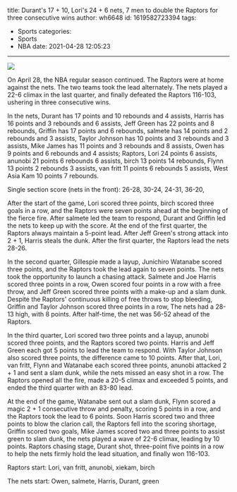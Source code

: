 title: Durant's 17 + 10, Lori's 24 + 6 nets, 7 men to double the Raptors for three consecutive wins
author: wh6648
id: 1619582723394
tags: 
- Sports
categories: 
- Sports
- NBA
date: 2021-04-28 12:05:23
---
![](https://p6.itc.cn/q_70/images01/20210428/9f1df3335f6247c28c9a7f9ec4209d00.jpeg)


On April 28, the NBA regular season continued. The Raptors were at home against the nets. The two teams took the lead alternately. The nets played a 22-6 climax in the last quarter, and finally defeated the Raptors 116-103, ushering in three consecutive wins.

In the nets, Durant has 17 points and 10 rebounds and 4 assists, Harris has 16 points and 3 rebounds and 6 assists, Jeff Green has 22 points and 8 rebounds, Griffin has 17 points and 6 rebounds, salmete has 14 points and 2 rebounds and 3 assists, Taylor Johnson has 10 points and 3 rebounds and 3 assists, Mike James has 11 points and 3 rebounds and 8 assists, Owen has 9 points and 6 rebounds and 4 assists; Raptors, Lori 24 points 6 assists, anunobi 21 points 6 rebounds 6 assists, birch 13 points 14 rebounds, Flynn 13 points 2 rebounds 3 assists, van fritt 11 points 6 rebounds 5 assists, West Asia Kam 10 points 7 rebounds.

Single section score (nets in the front): 26-28, 30-24, 24-31, 36-20,

After the start of the game, Lori scored three points, birch scored three goals in a row, and the Raptors were seven points ahead at the beginning of the fierce fire. After salmete led the team to respond, Durant and Griffin led the nets to keep up with the score. At the end of the first quarter, the Raptors always maintain a 5-point lead. After Jeff Green's strong attack into 2 + 1, Harris steals the dunk. After the first quarter, the Raptors lead the nets 28-26.

In the second quarter, Gillespie made a layup, Junichiro Watanabe scored three points, and the Raptors took the lead again to seven points. The nets took the opportunity to launch a chasing attack. Salmete and Joe Harris scored three points in a row, Owen scored four points in a row with a free throw, and Jeff Green scored three points with a make-up and a slam dunk. Despite the Raptors' continuous killing of free throws to stop bleeding, Griffin and Taylor Johnson scored three points in a row, The nets had a 28-13 high, with 8 points. After half-time, the net was 56-52 ahead of the Raptors.

In the third quarter, Lori scored two three points and a layup, anunobi scored three points, and the Raptors scored two points. Harris and Jeff Green each got 5 points to lead the team to respond. With Taylor Johnson also scored three points, the difference came to 10 points. After that, Lori, van fritt, Flynn and Watanabe each scored three points, anunobi attacked 2 + 1 and sent a slam dunk, while the nets missed an easy shot in a row. The Raptors opened all the fire, made a 20-5 climax and exceeded 5 points, and ended the third quarter with an 83-80 lead.

At the end of the game, Watanabe sent out a slam dunk, Flynn scored a magic 2 + 1 consecutive throw and penalty, scoring 5 points in a row, and the Raptors took the lead to 6 points. Soon Harris scored two and three points to blow the clarion call, the Raptors fell into the scoring shortage, Griffin scored two goals, Mike James scored two and three points to assist green to slam dunk, the nets played a wave of 22-6 climax, leading by 10 points. Raptors chasing stage, Durant shot, three-point five points in a row to help the nets firmly hold the lead situation, and finally won 116-103.

Raptors start: Lori, van fritt, anunobi, xiekam, birch

The nets start: Owen, salmete, Harris, Durant, green

